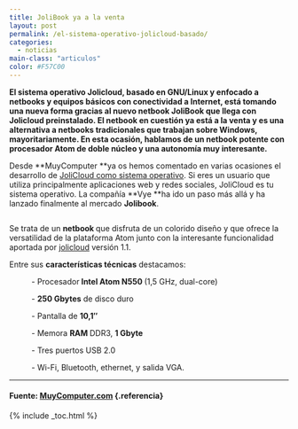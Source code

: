 ```yaml
---
title: JoliBook ya a la venta
layout: post
permalink: /el-sistema-operativo-jolicloud-basado/
categories:
  - noticias
main-class: "articulos"
color: #F57C00
---
```

**El sistema operativo Jolicloud, basado en GNU/Linux y enfocado a netbooks y equipos básicos con conectividad a Internet, está tomando una nueva forma gracias al nuevo netbook JoliBook que llega con Jolicloud preinstalado. El netbook en cuestión ya está a la venta y es una alternativa a netbooks tradicionales que trabajan sobre Windows, mayoritariamente. En esta ocasión, hablamos de un netbook potente con procesador Atom de doble núcleo y una autonomía muy interesante.**

Desde **MuyComputer **ya os hemos comentado en varias ocasiones el desarrollo de <a target="_blank" href="http://www.google.es/url?sa=t&source=web&cd=1&ved=0CBYQFjAA&url=http%3A%2F%2Fmuycomputer.com%2FActualidad%2FNoticias%2FLlega-Jolicloud-1-0-para-todos%2F_wE9ERk2XxDD62VSgUAVcjevVCpREbxKbl5ZF4TTd024PJKsobX269CIqLVyGVW4s6ZrXur1v_O8&rct=j&q=jolicloud%20muycomputer&ei=pd3mTO3HF4jJhAfL5bH1DA&usg=AFQjCNETieA6N9yOm5EL6KIkXXiGNYFlRg&sig2=LIzZNwi_JA2X7k0DVnb79A&cad=rja">JoliCloud como sistema operativo</a>.&nbsp;Si eres un usuario que utiliza principalmente aplicaciones web y redes sociales, JoliCloud es tu sistema operativo. La compañía **Vye **ha ido un paso más allá y ha lanzado finalmente al mercado **Jolibook**.

<p style="text-align: center;">
  <img style="" alt="" src="https://1.bp.blogspot.com/_IlK2pNFFgGM/TOkB0Ecb0-I/AAAAAAAAAFE/_J6F9IuV9xE/s1600/jolibook.JPG" />
</p>

<p style="text-align: left;">
  Se trata de un <strong>netbook </strong>que disfruta de un colorido diseño y que ofrece la versatilidad de la plataforma Atom junto con la interesante funcionalidad aportada por <a target="_blank" href="http://www.google.es/url?sa=t&source=web&cd=1&ved=0CCIQFjAA&url=http%3A%2F%2Fwww.jolicloud.com%2F&rct=j&q=jolicloud&ei=0d7mTObgDNC2hAf3_Nj4DA&usg=AFQjCNEygyM06DTffn6wLRWq8JOs5PRadQ&sig2=40von29ydcKUVCem2xm6kw&cad=rja">jolicloud</a> versión 1.1.
</p>

<p style="text-align: left;">
  Entre sus <strong>características técnicas</strong> destacamos:
</p>

<p style="text-align: left; margin-left: 40px;">
  - Procesador<strong> Intel Atom N550 </strong>(1,5 GHz, dual-core)
</p>

<p style="text-align: left; margin-left: 40px;">
  - <strong>250 Gbytes</strong> de disco duro
</p>

<p style="text-align: left; margin-left: 40px;">
  - Pantalla de <strong>10,1″</strong>
</p>

<p style="text-align: left; margin-left: 40px;">
  - Memora <strong>RAM </strong>DDR3, <strong>1 Gbyte</strong>
</p>

<p style="text-align: left; margin-left: 40px;">
  - Tres puertos USB 2.0
</p>

<p style="text-align: left; margin-left: 40px;">
  -&nbsp;Wi-Fi, Bluetooth, ethernet, y salida VGA.
</p>

<p style="text-align: center;">
</p>

* * *

#### Fuente: [MuyComputer.com][1] {.referencia}



 [1]: http://muycomputer.com/FrontOffice/ZonaPractica/Especiales/especialDet/_wE9ERk2XxDAFrrvfQ2JWabiGrlkHUFpS1gnex90trnHKm3zJEoU19dRM7g61p4Vo

{% include _toc.html %}
